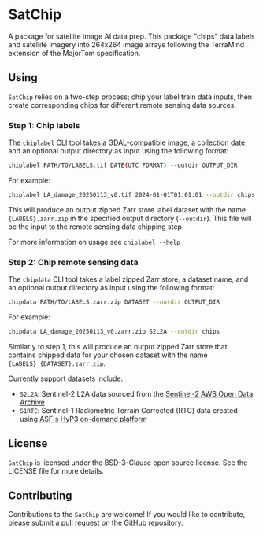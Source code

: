 # SatChip

A package for satellite image AI data prep. This package "chips" data labels and satellite imagery into 264x264 image arrays following the TerraMind extension of the MajorTom specification.

## Using
`SatChip` relies on a two-step process; chip your label train data inputs, then create corresponding chips for different remote sensing data sources.

### Step 1: Chip labels
The `chiplabel` CLI tool takes a GDAL-compatible image, a collection date, and an optional output directory as input using the following format:

```bash
chiplabel PATH/TO/LABELS.tif DATE(UTC FORMAT) --outdir OUTPUT_DIR
```
For example:
```bash
chiplabel LA_damage_20250113_v0.tif 2024-01-01T01:01:01 --outdir chips
```
This will produce an output zipped Zarr store label dataset with the name `{LABELS}.zarr.zip` in the specified output directory (`--outdir`).
This file will be the input to the remote sensing data chipping step.

For more information on usage see `chiplabel --help`

### Step 2: Chip remote sensing data
The `chipdata` CLI tool takes a label zipped Zarr store, a dataset name, and an optional output directory as input using the following format:
```bash
chipdata PATH/TO/LABELS.zarr.zip DATASET --outdir OUTPUT_DIR
```
For example:
```bash
chipdata LA_damage_20250113_v0.zarr.zip S2L2A --outdir chips
```
Similarly to step 1, this will produce an output zipped Zarr store that contains chipped data for your chosen dataset with the name `{LABELS}_{DATASET}.zarr.zip`.

Currently support datasets include:
- `S2L2A`: Sentinel-2 L2A data sourced from the [Sentinel-2 AWS Open Data Archive](https://registry.opendata.aws/sentinel-2/)
- `S1RTC`: Sentinel-1 Radiometric Terrain Corrected (RTC) data created using [ASF's HyP3 on-demand platform](https://hyp3-docs.asf.alaska.edu/guides/rtc_product_guide/)

## License
`SatChip` is licensed under the BSD-3-Clause open source license. See the LICENSE file for more details.

## Contributing
Contributions to the `SatChip` are welcome! If you would like to contribute, please submit a pull request on the GitHub repository.
